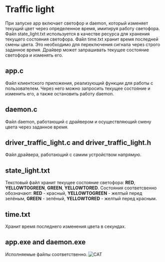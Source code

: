 # Traffic light
При запуске app включает светофор и daemon, который изменяет текущий цвет через определенное время, имитируя работу светофора. Файл state_light.txt используется в качестве ресурса для хранения текущего состояния светофора. Файл time.txt хранит время последней смены цвета. Это необходимо для переключения сигнала через строго заданное время. Драйвер может запрашивать текущее состояние светофора и изменять его.
## app.c
Файл клиентского приложения, реализующий функции для работы с пользователем. Через него можно запросить текущее состояние и изменить его, а также остановить работу daemon.
## daemon.c
Файл daemon, работающий с драйвером и осуществляющий смену цвета через заданное время.
## driver_traffic_light.c and driver_traffic_light.h
Файл драйвера, работающий с самим устройством напрямую.
## state_light.txt
Текстовый файл хранит текущее состояние светофора: **RED**, **YELLOWTOGREEN**, **GREEN**, **YELLOWTORED**. Состояния соответсвенно обозначают: **RED** - красный, **YELLOWTOGREEN** - желтый перед зелёным, **GREEN** - зелёный, **YELLOWTORED** - желтый перед красным.
## time.txt
Хранит время последнего изменения цвета в секундах.
## app.exe and daemon.exe
Исполняемые файлы соответственно.
![CAT](https://bipbap.ru/wp-content/uploads/2021/11/1619541010_52-oir_mobi-p-nyashnie-kotiki-zhivotnie-krasivo-foto-57-730x856.jpg "CAT")
